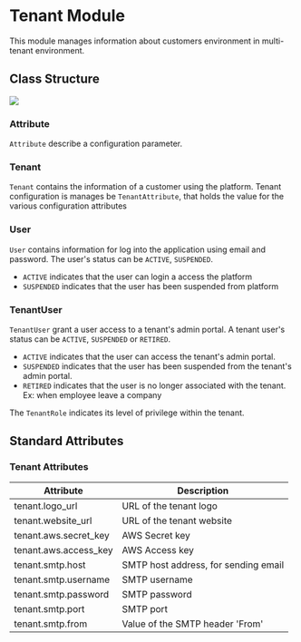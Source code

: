 # Tenant Module

This module manages information about customers environment in multi-tenant environment.

## Class Structure

<img src="https://www.plantuml.com/plantuml/png/bL7TpjCm3BtlKqIxHDeBL9y-VTqQK4L_K7-0sz2Q4IbDfYJTD13lZjDkD2lRD7QndFhusCVscx5Csw4NGG1ow4aDaabRMMO7yoiWfCa_viMN756qhPFF547LL9ze7jCu-7qMDGRqan92IbedfIUEhDNyss2XFks1N1UewTSQdxJ8puXcKPAwbDBzvqsseIM2c6wJB4eTYchgX4dcdarHf3HobTudgGjWrWVgMhU26JFt7lloBYIfaZk4alKGaWhPyRFzeNWB1cbkxCiKViMuHSlXzGGkMmEpq4Ks9342ZB3MyWDcRfGImEHim6rkqHfwneNNUuzvHwKxBzHninVib5-RDEC5GkyQDxtqgkFV-HoQpKotVxo9Jg4zkUZS3bg3R4zUoF8UVYe9YUzRg9Q9MvQdpdTDBnpUlTg1YS4l___3Z_SWn2_xz6AnZ4tLZijxnKibuF5s_nqSVvEOhDUlPFLkjTp1XKPgp5172NerUlqhVLbxIfznUAISr2USLPGjTJvxaPrff_IDpGcprU0DP3VquWy0">

### Attribute

`Attribute` describe a configuration parameter.

### Tenant

`Tenant` contains the information of a customer using the platform.
Tenant configuration is manages be `TenantAttribute`, that holds the value for the various configuration attributes

### User

`User` contains information for log into the application using email and password.
The user's status can be `ACTIVE`, `SUSPENDED`.

- `ACTIVE` indicates that the user can login a access the platform
- `SUSPENDED` indicates that the user has been suspended from platform

### TenantUser

`TenantUser` grant a user access to a tenant's admin portal.
A tenant user's status can be `ACTIVE`, `SUSPENDED` or `RETIRED`.

- `ACTIVE` indicates that the user can access the tenant's admin portal.
- `SUSPENDED` indicates that the user has been suspended from the tenant's admin portal.
- `RETIRED` indicates that the user is no longer associated with the tenant. Ex: when employee leave a company

The `TenantRole` indicates its level of privilege within the tenant.

## Standard Attributes

### Tenant Attributes

| Attribute             | Description                          |
|-----------------------|--------------------------------------|
| tenant.logo_url       | URL of the tenant logo               |
| tenant.website_url    | URL of the tenant website            |
| tenant.aws.secret_key | AWS Secret key                       |
| tenant.aws.access_key | AWS Access key                       |
| tenant.smtp.host      | SMTP host address, for sending email |
| tenant.smtp.username  | SMTP username                        |
| tenant.smtp.password  | SMTP password                        |
| tenant.smtp.port      | SMTP port                            |
| tenant.smtp.from      | Value of the SMTP header 'From'      |


